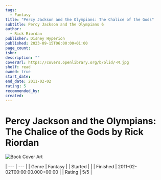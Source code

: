 ```yaml
---
tags:
  - Fantasy
title: "Percy Jackson and the Olympians: The Chalice of the Gods"
subtitle: Percy Jackson and the Olympians 6
author:
  - Rick Riordan
publisher: Disney Hyperion
published: 2023-09-15T06:00:00+01:00
page_count: 
isbn: 
description: ""
coverUrl: https://covers.openlibrary.org/b/olid/-M.jpg
shelf: read
owned: true
start_date: 
end_date: 2011-02-02
rating: 5
recommended_by: 
created: 
---
```


# Percy Jackson and the Olympians: The Chalice of the Gods by Rick Riordan

![Book Cover Art](https://covers.openlibrary.org/b/olid/-M.jpg)


| --- | --- |
| Genre | Fantasy |
| Started |  |
| Finished | 2011-02-02T00:00:00.000+00:00 |
| Rating | 5/5 |


